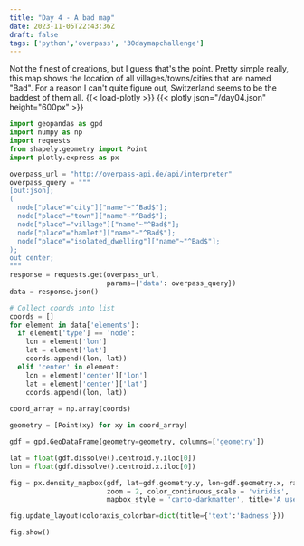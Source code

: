 ```yaml
---
title: "Day 4 - A bad map"
date: 2023-11-05T22:43:36Z
draft: false
tags: ['python','overpass', '30daymapchallenge']
---
```


Not the finest of creations, but I guess that's the point. Pretty simple really, this map shows the location of all villages/towns/cities that are named "Bad". For a reason I can't quite figure out, Switzerland seems to be the baddest of them all.
{{< load-plotly >}}
{{< plotly json="/day04.json" height="600px" >}}

```python
import geopandas as gpd
import numpy as np
import requests
from shapely.geometry import Point
import plotly.express as px

overpass_url = "http://overpass-api.de/api/interpreter"
overpass_query = """
[out:json];
(
  node["place"="city"]["name"~"^Bad$"];
  node["place"="town"]["name"~"^Bad$"];
  node["place"="village"]["name"~"^Bad$"];
  node["place"="hamlet"]["name"~"^Bad$"];
  node["place"="isolated_dwelling"]["name"~"^Bad$"];
);
out center;
"""
response = requests.get(overpass_url, 
                        params={'data': overpass_query})
data = response.json()

# Collect coords into list
coords = []
for element in data['elements']:
  if element['type'] == 'node':
    lon = element['lon']
    lat = element['lat']
    coords.append((lon, lat))
  elif 'center' in element:
    lon = element['center']['lon']
    lat = element['center']['lat']
    coords.append((lon, lat))
  
coord_array = np.array(coords)

geometry = [Point(xy) for xy in coord_array]

gdf = gpd.GeoDataFrame(geometry=geometry, columns=['geometry'])

lat = float(gdf.dissolve().centroid.y.iloc[0])
lon = float(gdf.dissolve().centroid.x.iloc[0])

fig = px.density_mapbox(gdf, lat=gdf.geometry.y, lon=gdf.geometry.x, radius=20, center = dict(lat = lat, lon = lon),
                        zoom = 2, color_continuous_scale = 'viridis',
                        mapbox_style = 'carto-darkmatter', title='A useless map showing all locations with the name "Bad"', width=800, height=600)

fig.update_layout(coloraxis_colorbar=dict(title={'text':'Badness'}))

fig.show()
```